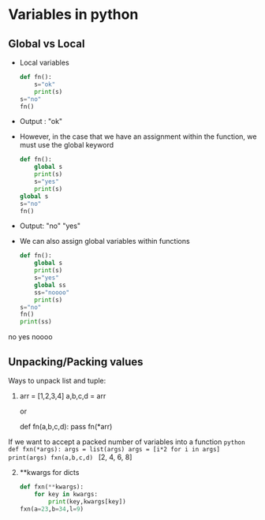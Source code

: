 # Variables in python

## Global vs Local

- Local variables
	```python
	def fn():
		s="ok"
		print(s)
	s="no"
	fn()
	```
- Output : "ok"

- However, in the case that we have an assignment within the function, we must use the global keyword
	```python
	def fn():
		global s
		print(s)
		s="yes"
		print(s)
	global s
	s="no"
	fn()
	```
- Output: "no"
          "yes"

- We can also assign global variables within functions
	```python
	def fn():
		global s
		print(s)
		s="yes"
		global ss
		ss="noooo"
		print(s)
	s="no"
	fn()
	print(ss)
	```
no
yes
noooo


## Unpacking/Packing values
Ways to unpack list and tuple:

1. arr = [1,2,3,4]
	a,b,c,d = arr

	or

	def fn(a,b,c,d):
		pass
	fn(\*arr)

If we want to accept a packed number of variables into a function
	```python
	def fxn(*args):
        args = list(args)
        args = [i*2 for i in args]
        print(args)
    fxn(a,b,c,d)
	```
[2, 4, 6, 8]

2. \*\*kwargs for dicts
	```python
	def fxn(**kwargs):
		for key in kwargs:
			print(key,kwargs[key])
	fxn(a=23,b=34,l=9)
	```
